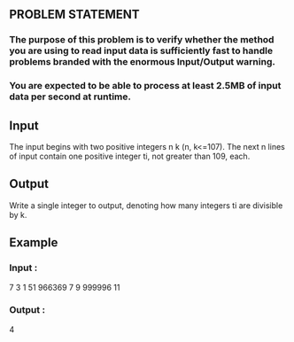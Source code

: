 ## PROBLEM STATEMENT 
### The purpose of this problem is to verify whether the method you are using to read input data is sufficiently fast to handle problems branded with the enormous Input/Output warning.
### You are expected to be able to process at least 2.5MB of input data per second at runtime.

## Input
The input begins with two positive integers n k (n, k<=107). The next n lines of input contain one positive integer ti, not greater than 109, each.

## Output
Write a single integer to output, denoting how many integers ti are divisible by k.

## Example

### Input :
7 3
1
51
966369
7
9
999996
11

### Output :
4
